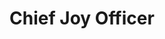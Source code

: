 ---
title: "Chief Joy Officer"
description: 'Jujur saja. Gak banyak yang saya ingat dari buku ini. Ceritanya gak begitu berkesan, dan mungkin gak begitu praktikal. Sayang sekali karena Richard Sheridan dan Tom Peters, practically bekerja di bidang yang persis dengan apa yang sekarang saya jalani sebagai karir saya. Di perusahaan software.'
cover: "images/reading/chief-joy-officer.jpeg"
publishDate: 2020-01-14
authors: "Richard Sheridan, Tom Peters"
---